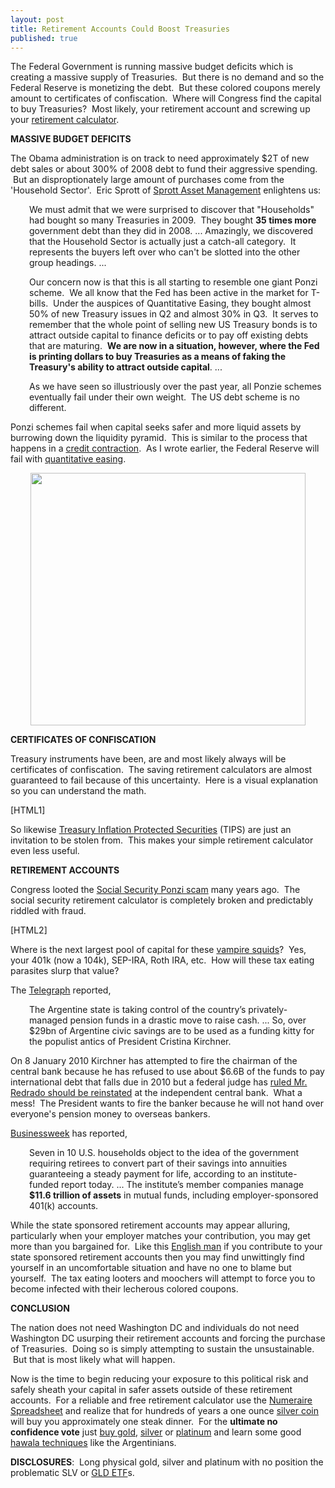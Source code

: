 ```yaml
---
layout: post
title: Retirement Accounts Could Boost Treasuries
published: true
---
```

<p>The Federal Government is running massive budget deficits which is creating a massive supply of Treasuries.  But there is no demand and so the Federal Reserve is monetizing the debt.  But these colored coupons merely amount to certificates of confiscation.  Where will Congress find the capital to buy Treasuries?  Most likely, your retirement account and screwing up your <a title="retirement calculator" href="http://www.runtogold.com/2010/01/retirement-accounts-could-boost-treasuries" target="_blank">retirement calculator</a>.<img src="{{ site.baseurl }}/images/090110.jpg" alt="" width="1" height="1" border="0" /><img src="{{ site.baseurl }}/images/0901101.jpg" alt="" width="1" height="1" border="0" /></p>
<p><strong>MASSIVE BUDGET DEFICITS</strong></p>
<p>The Obama administration is on track to need approximately $2T of new debt sales or about 300% of 2008 debt to fund their aggressive spending.  But an disproptionately large amount of purchases come from the 'Household Sector'.  Eric Sprott of <a title="sprott ponzi scheme" href="http://www.runtogold.com/images/Sprott-Ponzi.pdf" target="_blank">Sprott Asset Management</a> enlightens us:</p>
<p style="padding-left: 30px;">We must admit that we were surprised to discover that "Households" had bought so many Treasuries in 2009.  They bought <strong>35 times more</strong> government debt than they did in 2008. ... Amazingly, we discovered that the Household Sector is actually just a catch-all category.  It represents the buyers left over who can't be slotted into the other group headings. ...</p>
<p style="padding-left: 30px;">Our concern now is that this is all starting to resemble one giant Ponzi scheme.  We all know that the Fed has been active in the market for T-bills.  Under the auspices of Quantitative Easing, they bought almost 50% of new Treasury issues in Q2 and almost 30% in Q3.  It serves to remember that the whole point of selling new US Treasury bonds is to attract outside capital to finance deficits or to pay off existing debts that are maturing.  <strong>We are now in a situation, however, where the Fed is printing dollars to buy Treasuries as a means of faking the Treasury's ability to attract outside capital</strong>. ...</p>
<p style="padding-left: 30px;">As we have seen so illustriously over the past year, all Ponzie schemes eventually fail under their own weight.  The US debt scheme is no different.</p>
<p>Ponzi schemes fail when capital seeks safer and more liquid assets by burrowing down the liquidity pyramid.  This is similar to the process that happens in a <a title="credit contraction" href="http://www.creditcontraction.com" target="_blank">credit contraction</a>.  As I wrote earlier, the Federal Reserve will fail with <a title="quantitative easing" href="http://www.runtogold.com/2009/03/federal-reserve-will-fail-with-quantitative-easing/" target="_blank">quantitative easing</a>.</p>
<p style="text-align: center;"><a href="http://www.creditcontraction.com" target="_blank"><img class="aligncenter" title="liquidity pyramid" src="{{ site.baseurl }}/images/Liquidity-Pyramid.jpg" alt="" width="440" height="404" /></a></p>
<p><strong>CERTIFICATES OF CONFISCATION</strong></p>
<p>Treasury instruments have been, are and most likely always will be certificates of confiscation.  The saving retirement calculators are almost guaranteed to fail because of this uncertainty.  Here is a visual explanation so you can understand the math.</p>
<p>[HTML1]</p>
<p>So likewise <a title="treasury inflation protected securities" href="http://www.runtogold.com/2009/02/please-steal-from-us-a-lesson-from-tips/" target="_blank">Treasury Inflation Protected Securities</a> (TIPS) are just an invitation to be stolen from.  This makes your simple retirement calculator even less useful.</p>
<p><strong>RETIREMENT ACCOUNTS</strong></p>
<p>Congress looted the <a title="social security ponzi scam" href="http://www.runtogold.com/therealdealbook" target="_blank">Social Security Ponzi scam</a> many years ago.  The social security retirement calculator is completely broken and predictably riddled with fraud.</p>
<p>[HTML2]</p>
<p>Where is the next largest pool of capital for these <a title="vampire squids" href="http://www.runtogold.com/2009/11/starving-the-vampire-squids/" target="_blank">vampire squids</a>?  Yes, your 401k (now a 104k), SEP-IRA, Roth IRA, etc.  How will these tax eating parasites slurp that value?</p>
<p>The <a title="argentina nationalizes pensions" href="http://blogs.telegraph.co.uk/finance/ambroseevans-pritchard/5504137/Argentina_seizes_pension_funds_to_pay_debts_Whos_next/" target="_blank">Telegraph</a> reported,</p>
<p style="padding-left: 30px;">The Argentine state is taking control of the country’s privately-managed pension funds in a drastic move to raise cash. ... So, over $29bn of Argentine civic savings are to be used as a funding kitty for the populist antics of President Cristina Kirchner.</p>
<p>On 8 January 2010 Kirchner has attempted to fire the chairman of the central bank because he has refused to use about $6.6B of the funds to pay international debt that falls due in 2010 but a federal judge has <a title="argentine central bank chairman reinstated" href="http://english.aljazeera.net/news/americas/2010/01/20101821242493805.html" target="_blank">ruled Mr. Redrado should be reinstated</a> at the independent central bank.  What a mess!  The President wants to fire the banker because he will not hand over everyone's pension money to overseas bankers.</p>
<p><a title="nationalize retirement accounts" href="http://www.businessweek.com/news/2010-01-08/americans-oppose-initiatives-limiting-401-k-choices-ici-says.html" target="_blank">Businessweek</a> has reported,</p>
<p style="padding-left: 30px;">Seven in 10 U.S. households object to the idea of the government requiring retirees to convert part of their savings into annuities guaranteeing a steady payment for life, according to an institute-funded report today. ... The institute’s member companies manage <strong>$11.6 trillion of assets</strong> in mutual funds, including employer-sponsored 401(k) accounts.</p>
<p>While the state sponsored retirement accounts may appear alluring, particularly when your employer matches your contribution, you may get more than you bargained for.  Like this <a title="stupid english man" href="http://www.telegraph.co.uk/news/newstopics/howaboutthat/6946257/Mans-penis-removed-from-pipe.html" target="_blank">English man</a> if you contribute to your state sponsored retirement accounts then you may find unwittingly find yourself in an uncomfortable situation and have no one to blame but yourself.  The tax eating looters and moochers will attempt to force you to become infected with their lecherous colored coupons.</p>
<p><strong>CONCLUSION</strong></p>
<p><strong><span style="font-weight: normal;">The nation does not need Washington DC and individuals do not need Washington DC usurping their retirement accounts and forcing the purchase of Treasuries.  Doing so is simply attempting to sustain the unsustainable.  But that is most likely what will happen.</span></strong></p>
<p><strong><span style="font-weight: normal;">Now is the time to begin reducing your exposure to this political risk and safely sheath your capital in safer assets outside of these retirement accounts.  For a reliable and free retirement calculator use the <a title="numeraire" href="http://www.runtogold.com/2010/01/numeraire/" target="_blank">Numeraire Spreadsheet</a> and realize that for hundreds of years a one ounce <a title="silver coin" href="http://www.how-to-buy-silver-safely.com/2009/06/silver-coins/" target="_blank">silver coin</a> will buy you approximately one steak dinner.  For the <strong>ultimate no confidence vote</strong> just <a title="buy gold" href="http://www.runtogold.com/how-to-buy-gold-or-silver/" target="_blank">buy gold</a>, <a title="uses of silver" href="http://www.how-to-buy-silver-safely.com/2009/06/silver-uses/" target="_blank">silver</a> or <a title="buy platinum" href="http://www.how-to-buy-platinum-safely.com/" target="_blank">platinum</a> and learn some good <a title="hawala" href="http://www.howtovanish.com/2009/09/modern-hawala/" target="_blank">hawala techniques</a> like the Argentinians.</span></strong></p>
<p><strong>DISCLOSURES</strong>:  Long physical gold, silver and platinum with no position the problematic SLV or <a title="gld etf" href="http://www.runtogold.com/2009/02/another-problem-with-the-gld-etf/" target="_blank">GLD ETF</a>s.</p>
